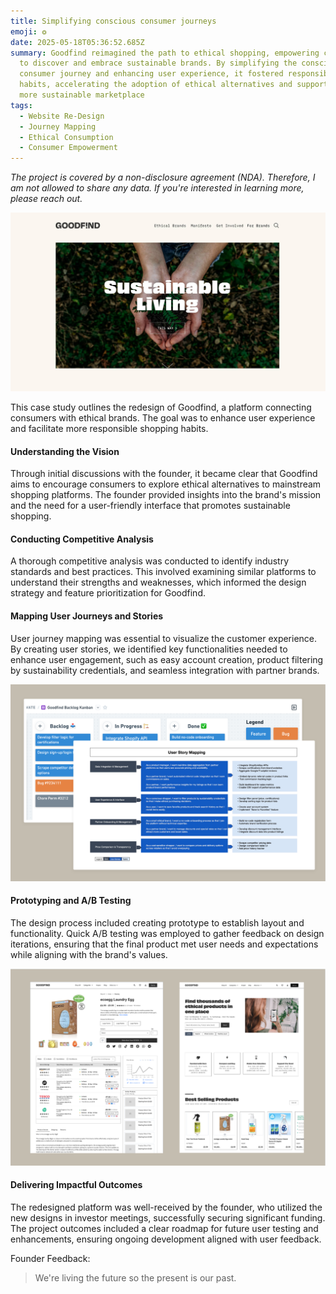 ```yaml
---
title: Simplifying conscious consumer journeys
emoji: ❂
date: 2025-05-18T05:36:52.685Z
summary: Goodfind reimagined the path to ethical shopping, empowering consumers
  to discover and embrace sustainable brands. By simplifying the conscious
  consumer journey and enhancing user experience, it fostered responsible
  habits, accelerating the adoption of ethical alternatives and supporting a
  more sustainable marketplace
tags:
  - Website Re-Design
  - Journey Mapping
  - Ethical Consumption
  - Consumer Empowerment
---
```

*The project is covered by a non-disclosure agreement (NDA). Therefore, I am not allowed to share any data. If you're interested in learning more, please reach out.*

![](/src/assets/img/ethical-alternatives-to-everything-goodfind.jpg)

This case study outlines the redesign of Goodfind, a platform connecting consumers with ethical brands. The goal was to enhance user experience and facilitate more responsible shopping habits.

#### Understanding the Vision

Through initial discussions with the founder, it became clear that Goodfind aims to encourage consumers to explore ethical alternatives to mainstream shopping platforms. The founder provided insights into the brand's mission and the need for a user-friendly interface that promotes sustainable shopping.

#### Conducting Competitive Analysis

A thorough competitive analysis was conducted to identify industry standards and best practices. This involved examining similar platforms to understand their strengths and weaknesses, which informed the design strategy and feature prioritization for Goodfind.

#### Mapping User Journeys and Stories

User journey mapping was essential to visualize the customer experience. By creating user stories, we identified key functionalities needed to enhance user engagement, such as easy account creation, product filtering by sustainability credentials, and seamless integration with partner brands.

![](/src/assets/img/screenshot-2025-04-20-at-14.22.36.png)

#### Prototyping and A/B Testing

The design process included creating prototype to establish layout and functionality. Quick A/B testing was employed to gather feedback on design iterations, ensuring that the final product met user needs and expectations while aligning with the brand's values. 

![](/src/assets/img/screenshot-2025-04-20-at-14.34.55.png)

#### Delivering Impactful Outcomes

The redesigned platform was well-received by the founder, who utilized the new designs in investor meetings, successfully securing significant funding. The project outcomes included a clear roadmap for future user testing and enhancements, ensuring ongoing development aligned with user feedback.

Founder Feedback:

> We're living the future so
> the present is our past.